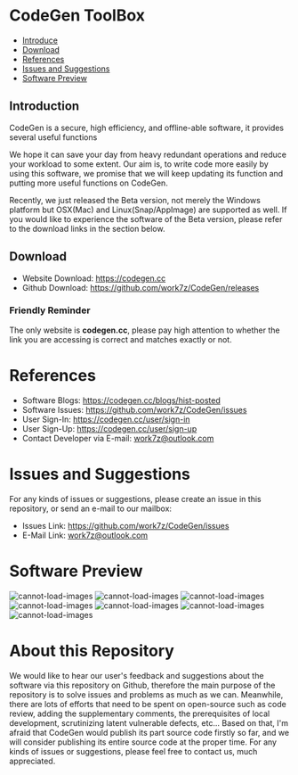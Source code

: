 # CodeGen ToolBox

- <a  href="#intro">Introduce</a>
- <a  href="#download">Download</a>
- <a  href="#reference">References</a>
- <a  href="#issues">Issues and Suggestions</a>
- <a  href="#preview">Software Preview</a>

<span id="intro"></span>

## Introduction

CodeGen is a secure, high efficiency, and offline-able software, it provides several useful functions

We hope it can save your day from heavy redundant operations and reduce your workload to some extent. Our aim is, to write code more easily by using this software, we promise that we will keep updating its function and putting more useful functions on CodeGen.

Recently, we just released the Beta version, not merely the Windows platform but OSX(Mac) and Linux(Snap/AppImage) are supported as well. If you would like to experience the software of the Beta version, please refer to the download links in the section below.

<span id="download"></span>

## Download

- Website Download: https://codegen.cc
- Github Download: https://github.com/work7z/CodeGen/releases

### Friendly Reminder

The only website is **codegen.cc**, please pay high attention to whether the link you are accessing is correct and matches exactly or not.

<span id="reference"></span>

# References

- Software Blogs: https://codegen.cc/blogs/hist-posted
- Software Issues: https://github.com/work7z/CodeGen/issues
- User Sign-In: https://codegen.cc/user/sign-in
- User Sign-Up: https://codegen.cc/user/sign-up
- Contact Developer via E-mail: work7z@outlook.com

<span id="issues"></span>

# Issues and Suggestions

For any kinds of issues or suggestions, please create an issue in this repository, or send an e-mail to our mailbox:

- Issues Link: https://github.com/work7z/CodeGen/issues
- E-Mail Link: work7z@outlook.com

<span id="preview"></span>

# Software Preview

![cannot-load-images](https://codegen-prod-release.work7z.com/images/s_1.png)
![cannot-load-images](https://codegen-prod-release.work7z.com/images/s_2.png)
![cannot-load-images](https://codegen-prod-release.work7z.com/images/s_3.png)
![cannot-load-images](https://codegen-prod-release.work7z.com/images/s_4.png)
![cannot-load-images](https://codegen-prod-release.work7z.com/images/s_5.png)
![cannot-load-images](https://codegen-prod-release.work7z.com/images/s_10.png)
![cannot-load-images](https://codegen-prod-release.work7z.com/images/s_11.png)

# About this Repository

We would like to hear our user's feedback and suggestions about the software via this repository on Github, therefore the main purpose of the repository is to solve issues and problems as much as we can. Meanwhile, there are lots of efforts that need to be spent on open-source such as code review, adding the supplementary comments, the prerequisites of local development, scrutinizing latent vulnerable defects, etc... Based on that, I'm afraid that CodeGen would publish its part source code firstly so far, and we will consider publishing its entire source code at the proper time. For any kinds of issues or suggestions, please feel free to contact us, much appreciated.
